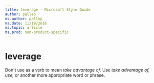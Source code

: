 ```yaml
---
title: leverage - Microsoft Style Guide
author: pallep
ms.author: pallep
ms.date: 11/19/2016
ms.topic: article
ms.prod: non-product-specific
---
```


# leverage

Don't use as a verb to mean *take advantage of.* Use *take advantage of,* *use,* or another more appropriate word or phrase.
